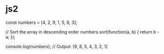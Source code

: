 # js2
const numbers = [4, 2, 9, 1, 5, 8, 3];

// Sort the array in descending order
numbers.sort(function(a, b) {
    return b - a;
});

console.log(numbers); // Output: [9, 8, 5, 4, 3, 2, 1]
